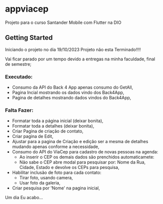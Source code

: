 # appviacep

Projeto para o curso Santander Mobile com Flutter na DIO

## Getting Started

Iniciando o projeto no dia 19/10/2023 Projeto não esta Terminado!!!! 

Vai ficar parado por um tempo devido a entregas na minha faculdade, final de semestre;

### Executado:
  - Consumo da API do Back 4 App apenas consumo do GetAll,
  - Pagina Incial mostrando os dados vindo dos Back4App,
  - Pagina de detalhes mostrando dados vindos do Back4App,

### Falta Fazer:
  - Formatar toda a página inicial (deixar bonita),
  - Formatar toda a detalhes (deixar bonita),
  - Criar Pagina de criação de contato, 
  - Criar pagina de Edit,
  - Ajustar para a pagina de Criação e edição ser a mesma de detalhes mudando apenas conforme a necessidade,
  - Consumo do API do ViaCep para cadastro de novas pessoas na agenda:
    - Ao inserir o CEP os demais dados são prenchidos automaticamete:
    - Não sabe o CEP abre modal para pesquisar por: Nome da Rua, Cidade, Estado e devolve os CEPs para pesquisa,
  - Habilitar inclusão de foto para cada contato:
    - Tirar foto, usando camera,
    - Usar foto da galeria,
  - Criar pesquisa por 'Nome' na pagina inicial,

Um dia Eu acabo...  




